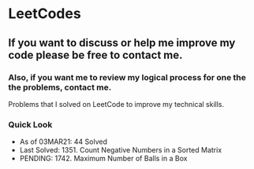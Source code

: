 # LeetCodes
## If you want to discuss or help me improve my code please be free to contact me.
### Also, if you want me to review my logical process for one the the problems, contact me.

Problems that I solved on LeetCode to improve my technical skills.

### Quick Look
- As of 03MAR21: 44 Solved
- Last Solved: 1351. Count Negative Numbers in a Sorted Matrix
- PENDING: 1742. Maximum Number of Balls in a Box

